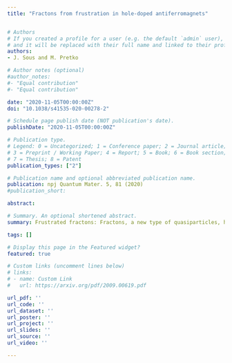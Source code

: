 ```yaml
---
title: "Fractons from frustration in hole-doped antiferromagnets"


# Authors
# If you created a profile for a user (e.g. the default `admin` user), write the username (folder name) here 
# and it will be replaced with their full name and linked to their profile.
authors:
- J. Sous and M. Pretko

# Author notes (optional)
#author_notes:
#- "Equal contribution"
#- "Equal contribution"

date: "2020-11-05T00:00:00Z"
doi: "10.1038/s41535-020-00278-2"

# Schedule page publish date (NOT publication's date).
publishDate: "2020-11-05T00:00:00Z"

# Publication type.
# Legend: 0 = Uncategorized; 1 = Conference paper; 2 = Journal article;
# 3 = Preprint / Working Paper; 4 = Report; 5 = Book; 6 = Book section;
# 7 = Thesis; 8 = Patent
publication_types: ["2"]

# Publication name and optional abbreviated publication name.
publication: npj Quantum Mater. 5, 81 (2020)
#publication_short:

abstract: 

# Summary. An optional shortened abstract.
summary: Frustrated fractons: Fractons, a new type of quasiparticles, have attracted attention due to their unusual mobility constraints. But, where can we find fractons in the lab? We show that frustration of the background due to hole motion in hole-doped antiferromagnets produces fractonic quasiparticles.

tags: []

# Display this page in the Featured widget?
featured: true

# Custom links (uncomment lines below)
# links:
# - name: Custom Link
#   url: https://arxiv.org/pdf/2009.00619.pdf

url_pdf: ''
url_code: ''
url_dataset: ''
url_poster: ''
url_project: ''
url_slides: ''
url_source: ''
url_video: ''

---
```

